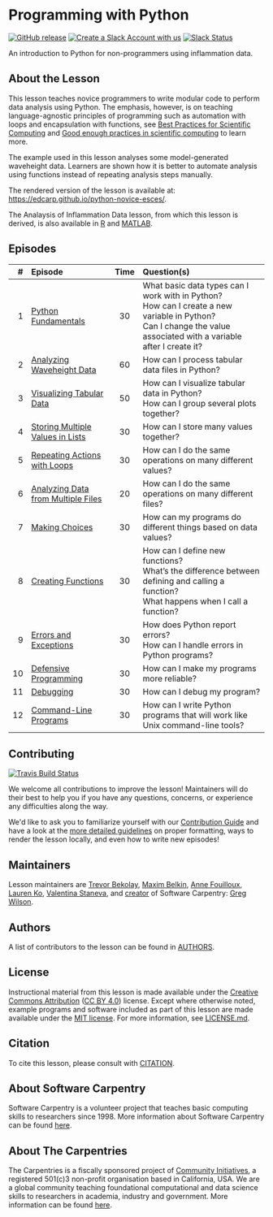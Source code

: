 # Programming with Python

[![GitHub release][shields_release]][swc_py_releases]
[![Create a Slack Account with us][create_slack_svg]][slack_heroku_invite]
[![Slack Status][slack_channel_status]][slack_channel_url]

An introduction to Python for non-programmers using inflammation data.

## About the Lesson

This lesson teaches novice programmers to write modular code to perform data analysis
using Python. The emphasis, however, is on teaching language-agnostic principles of
programming such as automation with loops and encapsulation with functions,
see [Best Practices for Scientific Computing][best-practices] and
[Good enough practices in scientific computing][good-practices] to learn more.

The example used in this lesson analyses some model-generated waveheight data. Learners are shown
how it is better to automate analysis using functions instead of repeating analysis
steps manually.

The rendered version of the lesson is available at:
<https://edcarp.github.io/python-novice-esces/>.

The Analaysis of Inflammation Data lesson, from which this lesson is derived, is also available in [R][R] and [MATLAB][MATLAB].

## Episodes

| # |  Episode | Time | Question(s) |
|--:|:---------|:----:|:------------|
| 1 | [Python Fundamentals][episode01] | 30 | What basic data types can I work with in Python?<br>How can I create a new variable in Python?<br>Can I change the value associated with a variable after I create it? |
| 2 | [Analyzing Waveheight Data][episode02] | 60 | How can I process tabular data files in Python? |
| 3 | [Visualizing Tabular Data][episode03] | 50 | How can I visualize tabular data in Python?<br>How can I group several plots together? |
| 4 | [Storing Multiple Values in Lists][episode04] | 30 | How can I store many values together? |
| 5 | [Repeating Actions with Loops][episode05] | 30 | How can I do the same operations on many different values? |
| 6 | [Analyzing Data from Multiple Files][episode06] | 20 | How can I do the same operations on many different files? |
| 7 | [Making Choices][episode07] | 30 | How can my programs do different things based on data values? |
| 8 | [Creating Functions][episode08] | 30 | How can I define new functions?<br>What’s the difference between defining and calling a function?<br>What happens when I call a function? |
| 9 | [Errors and Exceptions][episode09] | 30 | How does Python report errors?<br>How can I handle errors in Python programs? |
|10 | [Defensive Programming][episode10] | 30 | How can I make my programs more reliable? |
|11 | [Debugging][episode11] | 30 | How can I debug my program? |
|12 | [Command-Line Programs][episode12] | 30 | How can I write Python programs that will work like Unix command-line tools? |


## Contributing
[![Travis Build Status][travis_svg]][travis_url]

We welcome all contributions to improve the lesson!
Maintainers will do their best to help you if you have any questions, concerns,
or experience any difficulties along the way.

We'd like to ask you to familiarize yourself with our [Contribution Guide](CONTRIBUTING.md)
and have a look at the [more detailed guidelines][lesson-example] on proper formatting,
ways to render the lesson locally, and even how to write new episodes!

## Maintainers

Lesson maintainers are [Trevor Bekolay][trevor_bekolay], [Maxim Belkin][maxim_belkin],
[Anne Fouilloux][anne_fouilloux], [Lauren Ko][lauren_ko], [Valentina Staneva][valentina_staneva],
and [creator][swc_history] of Software Carpentry: [Greg Wilson][greg_wilson].

## Authors
A list of contributors to the lesson can be found in [AUTHORS](AUTHORS).

## License
Instructional material from this lesson is made available under the
[Creative Commons Attribution][cc-by-human] ([CC BY 4.0][cc-by-legal]) license. Except where
otherwise noted, example programs and software included as part of this lesson are made available
under the [MIT license][mit-license]. For more information, see [LICENSE.md](LICENSE.md).

## Citation
To cite this lesson, please consult with [CITATION](CITATION).

## About Software Carpentry

Software Carpentry is a volunteer project that teaches basic computing skills to researchers since
1998. More information about Software Carpentry can be found [here][swc-about].

## About The Carpentries

The Carpentries is a fiscally sponsored project of [Community Initiatives][community-initiatives],
a registered 501(c)3 non-profit organisation based in California, USA. We are a global community
teaching foundational computational and data science skills to researchers in academia,
industry and government. More information can be found [here][cp-about].

[lesson-example]: https://carpentries.github.io/lesson-example
[anne_fouilloux]: https://github.com/annefou
[lauren_ko]: https://github.com/ldko
[maxim_belkin]: https://github.com/maxim-belkin
[mike_trizna]: https://github.com/MikeTrizna
[trevor_bekolay]: http://software-carpentry.org/team/#bekolay_trevor
[valentina_staneva]: http://software-carpentry.org/team/#staneva_valentina
[greg_wilson]: https://github.com/gvwilson
[swc_history]: https://software-carpentry.org/scf/history/
[best-practices]: http://journals.plos.org/plosbiology/article?id=10.1371/journal.pbio.1001745
[good-practices]: http://journals.plos.org/ploscompbiol/article?id=10.1371/journal.pcbi.1005510
[R]: https://github.com/swcarpentry/r-novice-inflammation
[MATLAB]: https://github.com/swcarpentry/matlab-novice-inflammation
[shields_release]: https://img.shields.io/github/release/swcarpentry/python-novice-inflammation.svg
[swc_py_releases]: https://github.com/swcarpentry/python-novice-inflammation/releases
[create_slack_svg]: https://img.shields.io/badge/Create_Slack_Account-The_Carpentries-071159.svg
[slack_heroku_invite]: https://swc-slack-invite.herokuapp.com
[slack_channel_status]: https://img.shields.io/badge/Slack_Channel-swc--py--inflammation-E01563.svg
[slack_channel_url]: https://swcarpentry.slack.com/messages/C9Y0L6MF0
[travis_svg]: https://travis-ci.org/swcarpentry/python-novice-inflammation.svg?branch=gh-pages
[travis_url]: https://travis-ci.org/swcarpentry/python-novice-inflammation
[episode01]: https://edcarp.github.io/python-novice-esces/01-intro/index.html
[episode02]: https://edcarp.github.io/python-novice-esces/02-numpy/index.html
[episode03]: https://edcarp.github.io/python-novice-esces/03-matplotlib/index.html
[episode04]: https://edcarp.github.io/python-novice-esces/04-lists/index.html
[episode05]: https://edcarp.github.io/python-novice-esces/05-loop/index.html
[episode06]: https://edcarp.github.io/python-novice-esces/06-files/index.html
[episode07]: https://edcarp.github.io/python-novice-esces/07-cond/index.html
[episode08]: https://edcarp.github.io/python-novice-esces/08-func/index.html
[episode09]: https://edcarp.github.io/python-novice-esces/09-errors/index.html
[episode10]: https://edcarp.github.io/python-novice-esces/10-defensive/index.html
[episode11]: https://edcarp.github.io/python-novice-esces/11-debugging/index.html
[episode12]: https://edcarp.github.io/python-novice-esces/12-cmdline/index.html
[community-initiatives]: https://communityin.org
[cp-about]: https://carpentries.org/about
[swc-about]: https://software-carpentry.org/about/
[mit-license]: https://opensource.org/licenses/mit-license.html
[cc-by-human]: https://creativecommons.org/licenses/by/4.0/
[cc-by-legal]: https://creativecommons.org/licenses/by/4.0/legalcode
